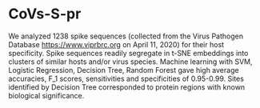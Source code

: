 # CoVs-S-pr
We analyzed 1238 spike sequences (collected from the Virus Pathogen Database https://www.viprbrc.org on April 11, 2020) for their host specificity. Spike sequences readily segregate in t-SNE embeddings into clusters of similar hosts and/or virus species. Machine learning with SVM, Logistic Regression, Decision Tree, Random Forest gave high average accuracies, F_1 scores, sensitivities and specificities of 0.95-0.99. Sites identified by Decision Tree corresponded to protein regions with known biological significance.
